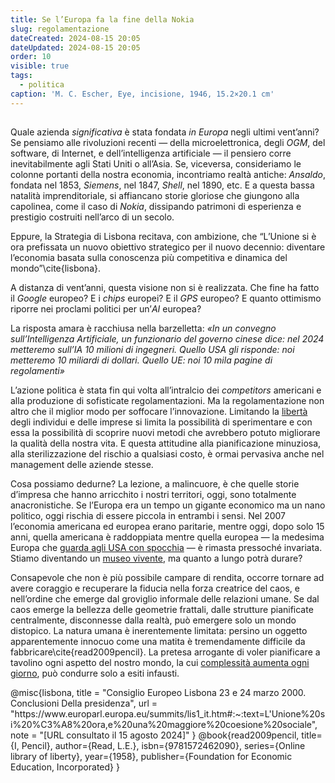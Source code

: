 ```yaml
---
title: Se l’Europa fa la fine della Nokia
slug: regolamentazione
dateCreated: 2024-08-15 20:05
dateUpdated: 2024-08-15 20:05
order: 10
visible: true
tags:
  - politica
caption: 'M. C. Escher, Eye, incisione, 1946, 15.2×20.1 cm'
---
```


##

<span class="newthought">Quale azienda</span> _significativa_ è stata fondata _in Europa_ negli ultimi vent’anni? Se pensiamo alle rivoluzioni recenti — della microelettronica, degli _OGM_, del software, di Internet, e dell’intelligenza artificiale —  il pensiero corre inevitabilmente agli Stati Uniti o all’Asia. Se, viceversa, consideriamo le colonne portanti della nostra economia, incontriamo realtà antiche: _Ansaldo_, fondata nel 1853, _Siemens_, nel 1847, _Shell_, nel 1890, etc. E a questa bassa natalità imprenditoriale, si affiancano storie gloriose che giungono alla capolinea, come il caso di _Nokia_, dissipando patrimoni di esperienza e prestigio costruiti nell’arco di un secolo.

Eppure, la Strategia di Lisbona recitava, con ambizione, che “L’Unione si è ora prefissata un nuovo obiettivo strategico per il nuovo decennio: diventare l’economia basata sulla conoscenza più competitiva e dinamica del mondo”\cite{lisbona}.

A distanza di vent’anni, questa visione non si è realizzata. Che fine ha fatto il _Google_ europeo? E i _chips_ europei? E il _GPS_ europeo? E quanto ottimismo riporre nei proclami politici per un’_AI_ europea?

La risposta amara è racchiusa nella barzelletta: _«In un convegno sull’Intelligenza Artificiale, un funzionario del governo cinese dice: nel 2024 metteremo sull’IA 10 milioni di ingegneri. Quello USA gli risponde: noi metteremo 10 miliardi di dollari. Quello UE: noi 10 mila pagine di regolamenti»_

L’azione politica è stata fin qui volta all’intralcio dei _competitors_ americani e alla produzione di sofisticate regolamentazioni. Ma la regolamentazione non altro che il miglior modo per soffocare l’innovazione. Limitando la [libertà](/notes/libero/) degli individui e delle imprese si limita la possibilità di sperimentare e con essa la possibilità di scoprire nuovi metodi che avrebbero potuto migliorare la qualità della nostra vita. E questa attitudine alla pianificazione minuziosa, alla sterilizzazione del rischio a qualsiasi costo, è ormai pervasiva anche nel management delle aziende stesse.

Cosa possiamo dedurne? La lezione, a malincuore, è che quelle storie d’impresa che hanno arricchito i nostri territori, oggi, sono totalmente anacronistiche. Se l’Europa era un tempo un gigante economico ma un nano politico, oggi rischia di essere piccola in entrambi i sensi. Nel 2007 l’economia americana ed europea erano paritarie, mentre oggi, dopo solo 15 anni, quella americana è raddoppiata mentre quella europea — la medesima Europa che [guarda agli USA con spocchia](/notes/antiamericanismo/) — è rimasta pressoché invariata. Stiamo diventando un [museo vivente](/notes/turismo/), ma quanto a lungo potrà durare?

Consapevole che non è più possibile campare di rendita, occorre tornare ad avere coraggio e recuperare la fiducia nella forza creatrice del caos, e nell’ordine che emerge dal groviglio informale delle relazioni umane. Se dal caos emerge la bellezza delle geometrie frattali, dalle strutture pianificate centralmente, disconnesse dalla realtà, può emergere solo un mondo distopico. La natura umana è inerentemente limitata: persino un oggetto apparentemente innocuo come una matita è tremendamente difficile da fabbricare\cite{read2009pencil}. La pretesa arrogante di voler pianificare a tavolino ogni aspetto del nostro mondo, la cui [complessità aumenta ogni giorno](/notes/entropia/), può condurre solo a esiti infausti.

<bibliography>
@misc{lisbona,
   title = "Consiglio Europeo Lisbona 23 e 24 marzo 2000. Conclusioni Della presidenza",
   url = "https://www.europarl.europa.eu/summits/lis1_it.htm#:~:text=L'Unione%20si%20%C3%A8%20ora,e%20una%20maggiore%20coesione%20sociale",
   note = "[URL consultato il 15 agosto 2024]"
}
@book{read2009pencil,
  title={I, Pencil},
  author={Read, L.E.},
  isbn={9781572462090},
  series={Online library of liberty},
  year={1958},
  publisher={Foundation for Economic Education, Incorporated}
}
<bibliography>
